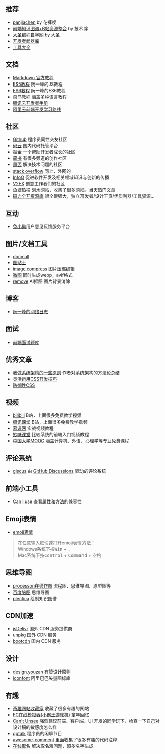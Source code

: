 ## 推荐
- [panjiachen](https://panjiachen.github.io/awesome-bookmarks/) by 花裤衩
- [前端知识图谱+B站资源整合](https://gitee.com/jishupang/web_atlas) by 技术胖
- [大圣编程自学网](https://shengxinjing.cn/) by 大圣
- [开发者武器库](https://devtool.tech/)
- [工具大全](https://www.fly63.com/tool/home.html)

## 文档
- [Markdown 官方教程](https://markdown.com.cn/basic-syntax/)
- [ES5教程](https://wangdoc.com/javascript/) 阮一峰的JS教程
- [ES6教程](http://es6.ruanyifeng.com/) 阮一峰的ES6教程
- [菜鸟教程](https://www.runoob.com/) 涵盖多种语言教程
- [腾讯云开发者手册](https://cloud.tencent.com/developer/devdocs)
- [阿里云前端开发学习路线](https://edu.aliyun.com/roadmap/frontend)

## 社区
- [Github](https://github.com/) 程序员同性交友社区
- [码云](https://gitee.com/) 国内代码托管平台
- [掘金](https://juejin.im/) 一个帮助开发者成长的社区
- [简书](https://www.jianshu.com/) 有很多频道的创作社区
- [思否](https://segmentfault.com/) 解决技术问题的社区
- [stack overflow](https://stackoverflow.com/) 同上，外网的
- [InfoQ](https://www.infoq.cn/topic/Front-end) 促进软件开发及相关领域知识与创新的传播
- [V2EX](https://www.v2ex.com/) 创意工作者们的社区
- [鱼塘热榜](https://mo.fish) 划水网站，收集了很多网站，当天热门文章
- [码力全开资源库](https://maliquankai.com/designnav/) 很全很强大，独立开发者/设计干货/优质利器/工具资源...

## 互动
- [兔小巢](https://txc.qq.com/)用户意见反馈服务平台

## 图片/文档工具
- [docmall](https://docsmall.com/image-compress)
- [图贴士](https://www.tutieshi.com/)
- [image compress](https://www.iloveimg.com/zh-cn/compress-image/compress-gif) 图片压缩编辑
- [微图](https://devtool.tech/tiny-image) 同时生成webp，avif格式
- [remove](https://www.remove.bg/zh) AI抠图 图片背景消除

## 博客
- [阮一峰的网络日志](http://www.ruanyifeng.com/blog/)

## 面试
- [前端面试题库](https://vue3js.cn/interview/)

## 优秀文章
- [我做系统架构的一些原则](https://coolshell.cn/articles/21672.html) 作者对系统架构的方法论总结
- [灵活运用CSS开发技巧](https://juejin.im/post/5d4d0ec651882549594e7293)
- [防御性CSS](https://ishadeed.com/article/defensive-css/)
## 视频
- [bilibili](https://www.bilibili.com/) B站，上面很多免费教学视频
- [腾讯课堂](https://ke.qq.com/) B站，上面很多免费教学视频
- [慕课网](https://www.imooc.com/) 实战视频教程
- [妙味课堂](https://www.miaov.com/) 比较系统的前端入门视频教程
- [中国大学MOOC](https://www.icourse163.org/) 涵盖计算机、外语、心理学等专业免费课程


## 评论系统

- [giscus](https://giscus.app/zh-CN) 由 [GitHub Discussions](https://docs.github.com/en/discussions) 驱动的评论系统



## 前端小工具
- [Can I use](https://caniuse.com/) 查看属性和方法的兼容性

## Emoji表情
- [emoji表情](https://emojipedia.org/)
> 在任意输入框快速打开emoji表情方法：<br/>
> Windows系统下按<kbd>Win</kbd> + <kbd>.</kbd><br/>
> Mac系统下按<kbd>Control</kbd> + <kbd>Command</kbd> + <kbd>空格</kbd>



## 思维导图
- [processon在线作图](https://www.processon.com/) 流程图、思维导图、原型图等
- [百度脑图](https://naotu.baidu.com) 思维导图
- [plectica](plectica.com) 绘制知识图谱


## CDN加速
- [jsDelivr](http://www.jsdelivr.com/) 国外 CDN 服务提供商
- [unpkg](https://unpkg.com/) 国外 CDN 服务
- [bootcdn](https://www.bootcdn.cn/) 国内 CDN 服务


## 设计
- [design.youzan](http://design.youzan.com/) 有赞设计原则
- [iconfont](https://www.iconfont.cn/) 阿里巴巴矢量图标库


## 有趣
- [奇趣网站收藏家](https://fuun.fun/) 收藏了很多有趣的网站
- [FC在线模拟器(小霸王游戏机)](https://game.xugaoyi.com/) 童年回忆
- [Can't Unsee](https://cantunsee.space/) 强烈建议前端、客户端、UI 开发的同学玩下，检查一下自己对设计稿的敏感度怎么样
- [ggtalk](https://talk.swift.gg/) 程序员的闲聊节目
- [awesome-comment](https://github.com/Blankj/awesome-comment) 里面收集了很多有趣的代码注释
- [在线取名](https://www.qmsjmfb.com/) 解决取名难问题，超多名字生成


